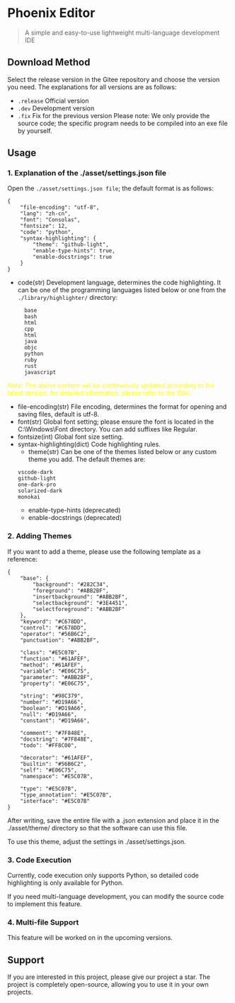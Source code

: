 # Phoenix Editor
> A simple and easy-to-use lightweight multi-language development IDE

## Download Method
Select the release version in the Gitee repository and choose the version you need. The explanations for all versions are as follows:

- `.release` Official version
- `.dev` Development version
- `.fix` Fix for the previous version
Please note: We only provide the source code; the specific program needs to be compiled into an exe file by yourself.

## Usage
### 1. Explanation of the ./asset/settings.json file
Open the `./asset/settings.json file`; the default format is as follows:

```json5
{
    "file-encoding": "utf-8",
    "lang": "zh-cn",
    "font": "Consolas",
    "fontsize": 12,
    "code": "python",
    "syntax-highlighting": {
        "theme": "github-light",
        "enable-type-hints": true,
        "enable-docstrings": true
    }
}
```
- code(str) Development language, determines the code highlighting. It can be one of the programming languages listed below or one from the `./library/highlighter/` directory:
    ```
      base
      bash
      html
      cpp
      html
      java
      objc
      python
      ruby 
      rust
      javascript
    ```
<font color=yellow>Note: The above content will be continuously updated according to the latest version; for detailed information, please refer to the Wiki.</font>
- file-encoding(str) File encoding, determines the format for opening and saving files, default is utf-8.
- font(str) Global font setting; please ensure the font is located in the C:\Windows\Font directory. You can add suffixes like Regular.
- fontsize(int) Global font size setting.
- syntax-highlighting(dict) Code highlighting rules.
  - theme(str) Can be one of the themes listed below or any custom theme you add. The default themes are:
  ```
  vscode-dark
  github-light
  one-dark-pro
  solarized-dark
  monokai
  ```
  - enable-type-hints (deprecated)
  - enable-docstrings (deprecated)
### 2. Adding Themes
If you want to add a theme, please use the following template as a reference:

``` json5
{
    "base": {
        "background": "#282C34",
        "foreground": "#ABB2BF",
        "insertbackground": "#ABB2BF",
        "selectbackground": "#3E4451",
        "selectforeground": "#ABB2BF"
    },
    "keyword": "#C678DD",
    "control": "#C678DD",
    "operator": "#56B6C2",
    "punctuation": "#ABB2BF",
    
    "class": "#E5C07B",
    "function": "#61AFEF",
    "method": "#61AFEF",
    "variable": "#E06C75",
    "parameter": "#ABB2BF",
    "property": "#E06C75",
    
    "string": "#98C379",
    "number": "#D19A66",
    "boolean": "#D19A66",
    "null": "#D19A66",
    "constant": "#D19A66",
    
    "comment": "#7F848E",
    "docstring": "#7F848E",
    "todo": "#FF8C00",
    
    "decorator": "#61AFEF",
    "builtin": "#56B6C2",
    "self": "#E06C75",
    "namespace": "#E5C07B",
    
    "type": "#E5C07B",
    "type_annotation": "#E5C07B",
    "interface": "#E5C07B"
} 
```
After writing, save the entire file with a .json extension and place it in the ./asset/theme/ directory so that the software can use this file.

To use this theme, adjust the settings in ./asset/settings.json.

### 3. Code Execution
Currently, code execution only supports Python, so detailed code highlighting is only available for Python.

If you need multi-language development, you can modify the source code to implement this feature.

### 4. Multi-file Support
This feature will be worked on in the upcoming versions.

## Support
If you are interested in this project, please give our project a star. The project is completely open-source, allowing you to use it in your own projects.